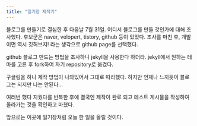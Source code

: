 ```yaml
---
title: "일기장 제작기"
---
```


블로그를 만들기로 결심한 후 다음날 7월 31일. 어디서 블로그를 만들 것인가에 대해 조사했다. 후보군은 naver, velopert, tistory, github 등이 있었다. 조사를 마친 후, 개발이면 역시 깃허브지! 라는 생각으로 github page를 선택했다.

github 블로그 만드는 방법을 조사하니 jekyll을 사용한다 하더라. jekyll에서 원하는 테마를 고른 후 fork하여 자기 repository로 옮겼다.

구글링을 하니 제작 방법이 나와있어서 그대로 따라했다. 하지만 언제나 느끼듯이 블로그는 되지만 나는 안된다…

여러번 했다 지웠다를 반복한 후에 결국엔 제작이 완료 되고 테스트 게시물을 작성하여 올라가는 것을 확인하고 마쳤다.

앞으로는 이곳에 일기장처럼 오늘 한 일을 올릴 것이다.
